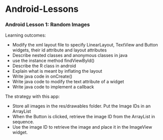 # Android-Lessons

### Android Lesson 1: Random Images
Learning outcomes:
- Modify the xml layout file to specify LinearLayout, TextView and Button widgets, their id attribute and layout attributes 
- Describe nested classes and anonymous classes in java 
- use the instance method findViewById() 
- Describe the R class in android 
- Explain what is meant by inflating the layout 
- Write java code in onCreate() 
- Write java code to modify the text attribute of a widget 
- Write java code to implement a callback

The strategy with this app: 
- Store all images in the res/drawables folder. Put the Image IDs in an ArrayList 
- When the Button is clicked, retrieve the image ID from the ArrayList in sequence. 
- Use the image ID to retrieve the image and place it in the ImageView widget.
